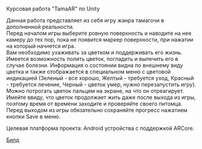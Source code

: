 Курсовая работа "TamaAR" по Unity  

Данная работа представляет из себя игру жанра тамагочи в дополненной реальности.  
Перед началом игры выберите ровную поверхность и наводите на нее камеру до тех пор, пока не появится маркер поверхности, при нажатии на который начнется игра.  
Вам необходимо ухаживать за цветком и поддерживать его жизнь. Имеется возможность полить цветок, погладить и вылечить его в случае болезни. Информация о состоянии видна по внешнему виду цветка и также отображается в специальном меню с цветовой индикацией (Зеленый - все хорошо, Желтый - требуется уход, Красный - требуется лечение, Черный - цветок умер, нужно перезапустить игру). Можно потрогать цветок пальцем на экране, на что он отреагирует. Имейте ввиду, что цветок продолжает жить даже после выхода из игры, поэтому время от времени заходите и проверяйте своего питомца. Перед выходом из игры обязательно сохраняйте прогресс нажатием кнопки Save в меню.

Целевая платформа проекта: Android устройства с поддержкой ARCore.

[Билд](https://drive.google.com/file/d/1Qr4EUSQb8s1tQFB4NbVpJkh6WOtlW94U/view?usp=sharing)
